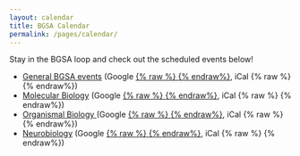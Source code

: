 ```yaml
---
layout: calendar
title: BGSA Calendar
permalink: /pages/calendar/
---
```


Stay in the BGSA loop and check out the scheduled events below!

* [General BGSA events](#bgsa) 
(Google [{% raw %} <span class="small glyphicon glyphicon-new-window"></span>{% endraw%}](https://www.google.com/calendar/embed?src=cnffb0dt27p6r6fgl9k9v0401c%40group.calendar.google.com&ctz=America/Montreal), iCal {% raw %} <span class="small glyphicon glyphicon-new-window"></span>{% endraw%})
* [Molecular Biology](#molecular) 
(Google [{% raw %} <span class="small glyphicon glyphicon-new-window"></span>{% endraw%}](https://www.google.com/calendar/embed?src=cnffb0dt27p6r6fgl9k9v0401c%40group.calendar.google.com&ctz=America/Montreal), iCal {% raw %} <span class="small glyphicon glyphicon-new-window"></span>{% endraw%})
* [Organismal Biology ](#organismal) 
(Google [{% raw %} <span class="small glyphicon glyphicon-new-window"></span>{% endraw%}](https://www.google.com/calendar/embed?src=r505j8urno7apo509sst7eke68%40group.calendar.google.com&ctz=America/Montreal ), iCal {% raw %} <span class="small glyphicon glyphicon-new-window"></span>{% endraw%})
* [Neurobiology](#neurobiology) 
(Google [{% raw %} <span class="small glyphicon glyphicon-new-window"></span>{% endraw%}](https://www.google.com/calendar/embed?src=tgstv7dgfakodmroqtbppnsmm4%40group.calendar.google.com&ctz=America/Montreal), iCal {% raw %} <span class="small glyphicon glyphicon-new-window"></span>{% endraw%})